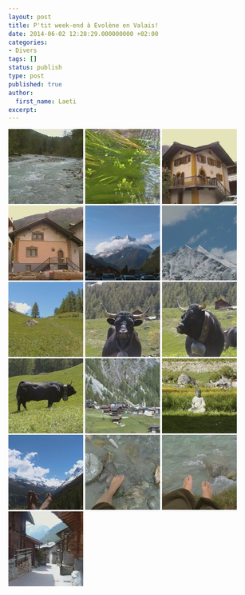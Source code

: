 ```yaml
---
layout: post
title: P'tit week-end à Evolène en Valais!
date: 2014-06-02 12:28:29.000000000 +02:00
categories:
- Divers
tags: []
status: publish
type: post
published: true
author:
  first_name: Laeti
excerpt:
---
```


<img class="alignleft size-thumbnail wp-image-3463" src="/assets/CAM_0276-150x150.jpg" alt="Made by Samsung DVC" width="150" height="150" />

<img class="alignleft size-thumbnail wp-image-3464" src="/assets/CAM_0331-150x150.jpg" alt="Made by Samsung DVC" width="150" height="150" />

<img class="alignleft size-thumbnail wp-image-3465" src="/assets/CAM_0409-150x150.jpg" alt="Made by Samsung DVC" width="150" height="150" />

<img class="alignleft size-thumbnail wp-image-3466" src="/assets/CAM_0411-150x150.jpg" alt="Made by Samsung DVC" width="150" height="150" />

<img class="alignleft size-thumbnail wp-image-3467" src="/assets/CAM_0494-150x150.jpg" alt="Made by Samsung DVC" width="150" height="150" />

<img class="alignleft size-thumbnail wp-image-3468" src="/assets/CAM_0505-150x150.jpg" alt="Made by Samsung DVC" width="150" height="150" />

<img class="alignleft size-thumbnail wp-image-3469" src="/assets/CAM_0507-150x150.jpg" alt="Made by Samsung DVC" width="150" height="150" />

<img class="alignleft size-thumbnail wp-image-3470" src="/assets/CAM_0516-150x150.jpg" alt="Made by Samsung DVC" width="150" height="150" />

<img class="alignleft size-thumbnail wp-image-3471" src="/assets/CAM_0517-150x150.jpg" alt="Made by Samsung DVC" width="150" height="150" />

<img class="alignleft size-thumbnail wp-image-3472" src="/assets/CAM_0518-150x150.jpg" alt="Made by Samsung DVC" width="150" height="150" />

<img class="alignleft size-thumbnail wp-image-3473" src="/assets/CAM_0536-150x150.jpg" alt="Made by Samsung DVC" width="150" height="150" />

<img class="alignleft size-thumbnail wp-image-3474" src="/assets/CAM_0547-150x150.jpg" alt="Made by Samsung DVC" width="150" height="150" />

<img class="alignleft size-thumbnail wp-image-3475" src="/assets/CAM_0504-150x150.jpg" alt="Made by Samsung DVC" width="150" height="150" />

<img class="alignleft size-thumbnail wp-image-3477" src="/assets/CAM_0277-150x150.jpg" alt="Made by Samsung DVC" width="150" height="150" />

<img class="alignleft size-thumbnail wp-image-3478" src="/assets/CAM_0297-150x150.jpg" alt="Made by Samsung DVC" width="150" height="150" />

<img class="alignleft size-thumbnail wp-image-3481" src="/assets/CAM_0558-150x150.jpg" alt="Made by Samsung DVC" width="150" height="150" />
